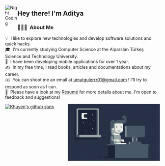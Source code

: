 
<img alt="Night Coding" src="./assets/Hand%20Wave.gif" width='40' align="left"/><h2>Hey there! I'm Aditya</h2>

<!-- ## 👋 &nbsp;Hey there! I'm Umut -->

### 👨🏻‍💻 &nbsp;About Me

💡 &nbsp;I like to explore new technologies and develop software solutions and quick hacks.\
🎓 &nbsp;I'm currently studying Computer Science at the Alparslan Türkeş Science and Technology University.\
🌱 &nbsp;I have been developing mobile applications for over 1 year.\
✍️ &nbsp;In my free time, I read books, articles and documentations about my career.\
✉️ &nbsp;You can shoot me an email at umutgulerrr01@gmail.com ! I'll try to respond as soon as I can.\
📄 &nbsp;Please have a look at my [Résumé](http://umutlaguler.com) for more details about me. I'm open to feedback and suggestions!

<img alt="Night Coding" src="https://raw.githubusercontent.com/AVS1508/AVS1508/master/assets/Night-Coding.gif" align="right"/>

[![Khuyen's github stats](https://github-readme-stats.vercel.app/api?username=umutlaguler&count_private=true&show_icons=true&theme=radical&hide_rank=false)](https://github.com/umutlaguler/github-readme-stats)


